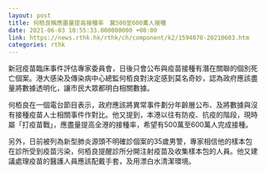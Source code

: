 ```yaml
---
layout: post
title: 何栢良稱應盡量提高接種率　冀500至600萬人接種
date: 2021-06-03 10:55:33.000000000 +08:00
link: https://news.rthk.hk/rthk/ch/component/k2/1594070-20210603.htm
categories: rthk
---
```


新冠疫苗臨床事件評估專家委員會，日後只會公布與疫苗接種有潛在關聯的個別死亡個案。港大感染及傳染病中心總監何栢良對決定感到莫名奇妙，認為政府應該盡量將數據透明化，讓市民大眾都明白相關數據。

何栢良在一個電台節目表示，政府應該將異常事件劃分年齡層公布、及將數據與沒有接種疫苗人士相關事件作對比。他又提到，本港以往有防疫、抗疫的階段，現時屬「打疫苗戰」，應盡量提高全港的接種率，希望有500萬至600萬人完成接種。

另外，日前被列為新型肺炎源頭不明確診個案的35歲男警，專家相信他的樣本包在診所受到疫苗污染，何栢良提醒診所分開注射疫苗及收集樣本包的人員。他又建議處理疫苗的醫護人員應該配戴手套，及用漂白水清潔環境。
